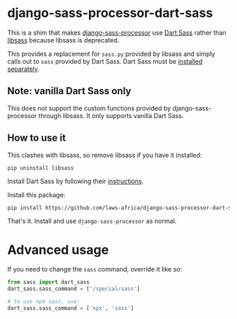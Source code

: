 # django-sass-processor-dart-sass

This is a shim that makes [django-sass-processor](https://pypi.org/project/django-sass-processor/) use
[Dart Sass](https://sass-lang.com/dart-sass) rather than [libsass](https://sass-lang.com/libsass) because
libsass is deprecated.

This provides a replacement for `sass.py` provided by libsass and simply calls out to `sass` provided by Dart Sass.
Dart Sass must be [installed separately](https://sass-lang.com/install).

## Note: vanilla Dart Sass only

This does not support the custom functions provided by django-sass-processor through libsass. It only supports vanilla
Dart Sass.

## How to use it

This clashes with libsass, so remove libsass if you have it installed:

```
pip uninstall libsass
```

Install Dart Sass by following their [instructions](https://sass-lang.com/install).

Install this package:

```bash
pip install https://github.com/laws-africa/django-sass-processor-dart-sass
```

That's it. Install and use `django-sass-processor` as normal.

# Advanced usage

If you need to change the `sass` command, override it like so:

```python
from sass import dart_sass
dart_sass.sass_command = ['/special/sass']

# to use npm sass, use:
dart_sass.sass_command = ['npx', 'sass']
```

